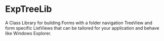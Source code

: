# ExpTreeLib
A Class Library for building Forms with a folder navigation TreeView and form specific ListViews that can be tailored for your application and behave like Windows Explorer.
